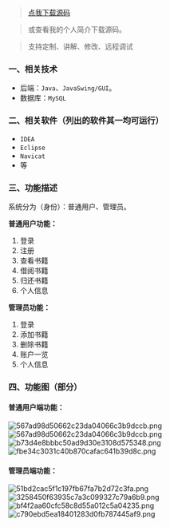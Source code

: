 > [点我下载源码](https://www.notmaker.com/detail/ba05f90390864d608307b035fabe4260/ghp) 


> 或查看我的个人简介下载源码。

> 支持定制、讲解、修改、远程调试


### 一、相关技术
- 后端：`Java`、`JavaSwing/GUI`。
- 数据库：`MySQL`

### 二、相关软件（列出的软件其一均可运行）
- `IDEA`
- `Eclipse`
- `Navicat`
- 等

### 三、功能描述
系统分为（身份）：普通用户、管理员。

**普通用户功能：**
1. 登录
2. 注册
3. 查看书籍
4. 借阅书籍
5. 归还书籍
6. 个人信息

**管理员功能：**
1. 登录
2. 添加书籍
3. 删除书籍
4. 账户一览
5. 个人信息

### 四、功能图（部分）
#### 普通用户端功能：
![567ad98d50662c23da04066c3b9dccb.png](https://store.ptcc9.top/notmaker/user_upload/ba15bc64d0b24c178659372c9c4386bd/2024-03-02%2000:37:51_567ad98d50662c23da04066c3b9dccb.png)
![567ad98d50662c23da04066c3b9dccb.png](https://store.ptcc9.top/notmaker/user_upload/ba15bc64d0b24c178659372c9c4386bd/2024-03-02%2000:37:57_567ad98d50662c23da04066c3b9dccb.png)
![b73d4e8bbbc50ad9d30e3108d575348.png](https://store.ptcc9.top/notmaker/user_upload/ba15bc64d0b24c178659372c9c4386bd/2024-03-02%2000:38:01_b73d4e8bbbc50ad9d30e3108d575348.png)
![fbe34c3031c40b870cafac641b39d8c.png](https://store.ptcc9.top/notmaker/user_upload/ba15bc64d0b24c178659372c9c4386bd/2024-03-02%2000:38:04_fbe34c3031c40b870cafac641b39d8c.png)
#### 管理员端功能：
![51bd2cac5f1c197fb67fa7b2d72c3fa.png](https://store.ptcc9.top/notmaker/user_upload/ba15bc64d0b24c178659372c9c4386bd/2024-03-02%2000:38:10_51bd2cac5f1c197fb67fa7b2d72c3fa.png)
![3258450f63935c7a3c099327c79a6b9.png](https://store.ptcc9.top/notmaker/user_upload/ba15bc64d0b24c178659372c9c4386bd/2024-03-02%2000:38:12_3258450f63935c7a3c099327c79a6b9.png)
![bf4f2aa60cfc58c8d55a012c5a04235.png](https://store.ptcc9.top/notmaker/user_upload/ba15bc64d0b24c178659372c9c4386bd/2024-03-02%2000:38:15_bf4f2aa60cfc58c8d55a012c5a04235.png)
![c790ebd5ea18401283d0fb787445af9.png](https://store.ptcc9.top/notmaker/user_upload/ba15bc64d0b24c178659372c9c4386bd/2024-03-02%2000:38:18_c790ebd5ea18401283d0fb787445af9.png)
